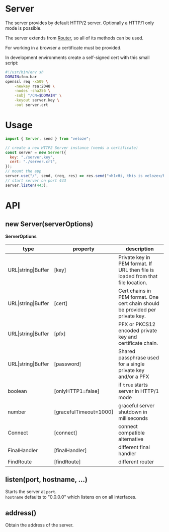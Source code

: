 # Server

The server provides by default HTTP/2 server. Optionally a HTTP/1 only mode is possible.

The server extends from [Router][], so all of its methods can be used.

For working in a browser a certificate must be provided.

In development environments create a self-signed cert with this small script:

```sh
#!/usr/bin/env sh
DOMAIN=foo.bar
openssl req -x509 \
	-newkey rsa:2048 \
	-nodes -sha256 \
	-subj "/CN=$DOMAIN" \
	-keyout server.key \
	-out server.crt
```

# Usage

```js
import { Server, send } from "veloze";

// create a new HTTP2 Server instance (needs a certificate)
const server = new Server({
  key: "./server.key",
  cert: "./server.crt",
});
// mount the app
server.use("/", send, (req, res) => res.send("<h1>Hi, this is veloze</h1>"));
// start server on port 443
server.listen(443);
```

# API

## new Server(serverOptions)

**ServerOptions**

| type                | property                | description                                                                    |
| ------------------- | ----------------------- | ------------------------------------------------------------------------------ |
| URL\|string\|Buffer | \[key]                  | Private key in PEM format. If URL then file is loaded from that file location. |
| URL\|string\|Buffer | \[cert]                 | Cert chains in PEM format. One cert chain should be provided per private key.  |
| URL\|string\|Buffer | \[pfx]                  | PFX or PKCS12 encoded private key and certificate chain.                       |
| URL\|string\|Buffer | \[password]             | Shared passphrase used for a single private key and/or a PFX                   |
| boolean             | \[onlyHTTP1=false]      | if `true` starts server in HTTP/1 mode                                         |
| number              | \[gracefulTimeout=1000] | graceful server shutdown in milliseconds                                       |
| Connect             | \[connect]              | connect compatible alternative                                                 |
| FinalHandler        | \[finalHandler]         | different final handler                                                        |
| FindRoute           | \[findRoute]            | different router                                                               |

## listen(port, hostname, ...)

Starts the server at `port`.  
`hostname` defaults to "0.0.0.0" which listens on on all interfaces.

## address() 

Obtain the address of the server.

[router]: ./Router.md
